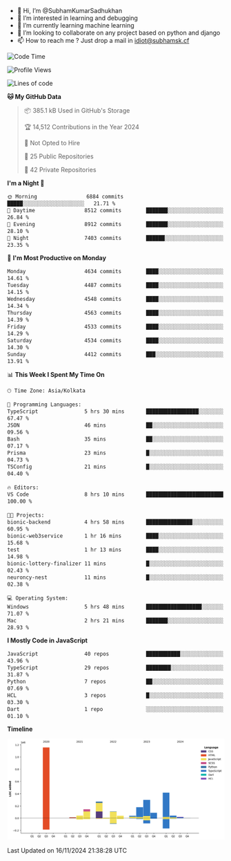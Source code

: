 - 👋 Hi, I’m @SubhamKumarSadhukhan
- 👀 I’m interested in learning and debugging
- 🌱 I’m currently learning machine learning
- 💞️ I’m looking to collaborate on any project based on python and django
- 📫 How to reach me ?
      Just drop a mail in idiot@subhamsk.cf

<!---
SubhamKumarSadhukhan/SubhamKumarSadhukhan is a ✨ special ✨ repository because its `README.md` (this file) appears on your GitHub profile.
You can click the Preview link to take a look at your changes.
--->


<!--START_SECTION:waka-->
![Code Time](http://img.shields.io/badge/Code%20Time-2%2C628%20hrs%2029%20mins-blue)

![Profile Views](http://img.shields.io/badge/Profile%20Views-3-blue)

![Lines of code](https://img.shields.io/badge/From%20Hello%20World%20I%27ve%20Written-2.8%20million%20lines%20of%20code-blue)

**🐱 My GitHub Data** 

> 📦 385.1 kB Used in GitHub's Storage 
 > 
> 🏆 14,512 Contributions in the Year 2024
 > 
> 🚫 Not Opted to Hire
 > 
> 📜 25 Public Repositories 
 > 
> 🔑 42 Private Repositories 
 > 
**I'm a Night 🦉** 

```text
🌞 Morning                6884 commits        █████░░░░░░░░░░░░░░░░░░░░   21.71 % 
🌆 Daytime                8512 commits        ███████░░░░░░░░░░░░░░░░░░   26.84 % 
🌃 Evening                8912 commits        ███████░░░░░░░░░░░░░░░░░░   28.10 % 
🌙 Night                  7403 commits        ██████░░░░░░░░░░░░░░░░░░░   23.35 % 
```
📅 **I'm Most Productive on Monday** 

```text
Monday                   4634 commits        ████░░░░░░░░░░░░░░░░░░░░░   14.61 % 
Tuesday                  4487 commits        ████░░░░░░░░░░░░░░░░░░░░░   14.15 % 
Wednesday                4548 commits        ████░░░░░░░░░░░░░░░░░░░░░   14.34 % 
Thursday                 4563 commits        ████░░░░░░░░░░░░░░░░░░░░░   14.39 % 
Friday                   4533 commits        ████░░░░░░░░░░░░░░░░░░░░░   14.29 % 
Saturday                 4534 commits        ████░░░░░░░░░░░░░░░░░░░░░   14.30 % 
Sunday                   4412 commits        ███░░░░░░░░░░░░░░░░░░░░░░   13.91 % 
```


📊 **This Week I Spent My Time On** 

```text
🕑︎ Time Zone: Asia/Kolkata

💬 Programming Languages: 
TypeScript               5 hrs 30 mins       █████████████████░░░░░░░░   67.47 % 
JSON                     46 mins             ██░░░░░░░░░░░░░░░░░░░░░░░   09.56 % 
Bash                     35 mins             ██░░░░░░░░░░░░░░░░░░░░░░░   07.17 % 
Prisma                   23 mins             █░░░░░░░░░░░░░░░░░░░░░░░░   04.73 % 
TSConfig                 21 mins             █░░░░░░░░░░░░░░░░░░░░░░░░   04.40 % 

🔥 Editors: 
VS Code                  8 hrs 10 mins       █████████████████████████   100.00 % 

🐱‍💻 Projects: 
bionic-backend           4 hrs 58 mins       ███████████████░░░░░░░░░░   60.95 % 
bionic-web3service       1 hr 16 mins        ████░░░░░░░░░░░░░░░░░░░░░   15.68 % 
test                     1 hr 13 mins        ████░░░░░░░░░░░░░░░░░░░░░   14.98 % 
bionic-lottery-finalizer 11 mins             █░░░░░░░░░░░░░░░░░░░░░░░░   02.43 % 
neuroncy-nest            11 mins             █░░░░░░░░░░░░░░░░░░░░░░░░   02.38 % 

💻 Operating System: 
Windows                  5 hrs 48 mins       ██████████████████░░░░░░░   71.07 % 
Mac                      2 hrs 21 mins       ███████░░░░░░░░░░░░░░░░░░   28.93 % 
```

**I Mostly Code in JavaScript** 

```text
JavaScript               40 repos            ███████████░░░░░░░░░░░░░░   43.96 % 
TypeScript               29 repos            ████████░░░░░░░░░░░░░░░░░   31.87 % 
Python                   7 repos             ██░░░░░░░░░░░░░░░░░░░░░░░   07.69 % 
HCL                      3 repos             █░░░░░░░░░░░░░░░░░░░░░░░░   03.30 % 
Dart                     1 repo              ░░░░░░░░░░░░░░░░░░░░░░░░░   01.10 % 
```



**Timeline**

![Lines of Code chart](https://raw.githubusercontent.com/SubhamKumarSadhukhan/SubhamKumarSadhukhan/main/assets/bar_graph.png)


 Last Updated on 16/11/2024 21:38:28 UTC
<!--END_SECTION:waka-->

